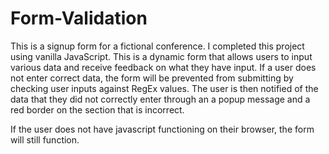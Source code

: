 # Form-Validation
This is a signup form for a fictional conference. I completed this project using vanilla JavaScript. This is a dynamic form that allows users to input various data and receive feedback on what they have input. If a user does not enter correct data, the form will be prevented from submitting by checking user inputs against RegEx values. The user is then notified of the data that they did not correctly enter through an a popup message and a red border on the section that is incorrect. 

If the user does not have javascript functioning on their browser, the form will still function. 
